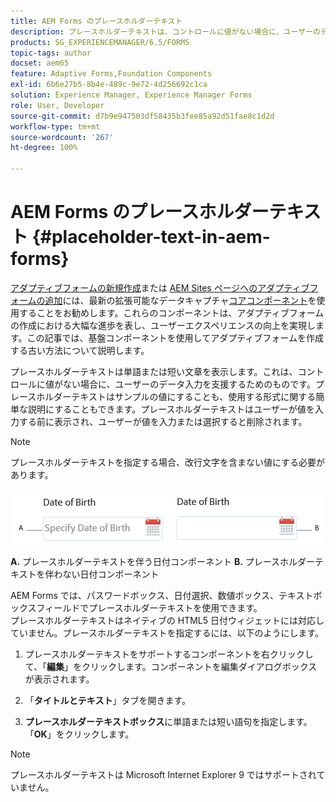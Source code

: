 ```yaml
---
title: AEM Forms のプレースホルダーテキスト
description: プレースホルダーテキストは、コントロールに値がない場合に、ユーザーのデータ入力を支援するためのものです。これはサンプルの値にすることも、使用する形式に関する簡単な説明にすることもできます。
products: SG_EXPERIENCEMANAGER/6.5/FORMS
topic-tags: author
docset: aem65
feature: Adaptive Forms,Foundation Components
exl-id: 6b6e27b5-8b4e-489c-9e72-4d256692c1ca
solution: Experience Manager, Experience Manager Forms
role: User, Developer
source-git-commit: d7b9e947503df58435b3fee85a92d51fae8c1d2d
workflow-type: tm+mt
source-wordcount: '267'
ht-degree: 100%

---
```


# AEM Forms のプレースホルダーテキスト {#placeholder-text-in-aem-forms}

<span class="preview">[アダプティブフォームの新規作成](/help/forms/using/create-an-adaptive-form-core-components.md)または [AEM Sites ページへのアダプティブフォームの追加](/help/forms/using/create-or-add-an-adaptive-form-to-aem-sites-page.md)には、最新の拡張可能なデータキャプチャ[コアコンポーネント](https://experienceleague.adobe.com/docs/experience-manager-core-components/using/adaptive-forms/introduction.html?lang=ja)を使用することをお勧めします。これらのコンポーネントは、アダプティブフォームの作成における大幅な進歩を表し、ユーザーエクスペリエンスの向上を実現します。この記事では、基盤コンポーネントを使用してアダプティブフォームを作成する古い方法について説明します。</span>

プレースホルダーテキストは単語または短い文章を表示します。これは、コントロールに値がない場合に、ユーザーのデータ入力を支援するためのものです。プレースホルダーテキストはサンプルの値にすることも、使用する形式に関する簡単な説明にすることもできます。プレースホルダーテキストはユーザーが値を入力する前に表示され、ユーザーが値を入力または選択すると削除されます。

>[!NOTE]
>
>プレースホルダーテキストを指定する場合、改行文字を含まない値にする必要があります。

![プレースホルダーテキストを伴う／伴わない日付コンポーネント](assets/dat-picker-place-holder-text.png)

**A.** プレースホルダーテキストを伴う日付コンポーネント **B.** プレースホルダーテキストを伴わない日付コンポーネント

AEM Forms では、パスワードボックス、日付選択、数値ボックス、テキストボックスフィールドでプレースホルダーテキストを使用できます。\
プレースホルダーテキストはネイティブの HTML5 日付ウィジェットには対応していません。プレースホルダーテキストを指定するには、以下のようにします。

1. プレースホルダーテキストをサポートするコンポーネントを右クリックして、「**編集**」をクリックします。コンポーネントを編集ダイアログボックスが表示されます。

1. 「**タイトルとテキスト**」タブを開きます。
1. **プレースホルダーテキストボックス**&#x200B;に単語または短い語句を指定します。「**OK**」をクリックします。

>[!NOTE]
>
>プレースホルダーテキストは Microsoft Internet Explorer 9 ではサポートされていません。
